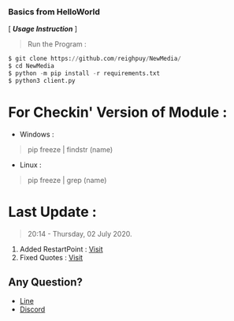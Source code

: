 ### Basics from HelloWorld

[ ***Usage Instruction*** ]

> Run the Program :
```python
$ git clone https://github.com/reighpuy/NewMedia/
$ cd NewMedia
$ python -m pip install -r requirements.txt
$ python3 client.py
```

# For Checkin' Version of Module :

- Windows :
 > pip freeze | findstr (name)

- Linux :
 > pip freeze | grep (name)

# Last Update : 
 >  20:14 - Thursday, 02 July 2020.
  1. Added RestartPoint : [Visit](https://github.com/reighpuy/NewMedia/blob/5294c5572401c4295f1ff9f2386eb5c1d286692b/setting.json#L12)
  2. Fixed Quotes : [Visit](https://github.com/reighpuy/NewMedia/)
 

## Any Question? 
 - [Line](https://line.me/ti/p/~yapuy)
 - [Discord](https://discord.com/users/415466692064313344)
